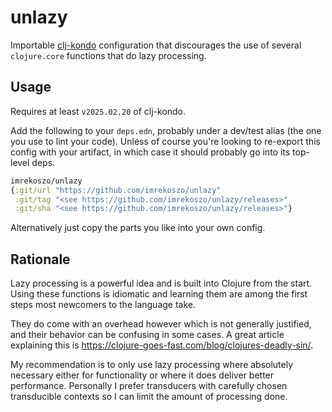 # unlazy

Importable [clj-kondo](https://github.com/clj-kondo/clj-kondo) configuration that discourages the use of several `clojure.core` functions that do lazy processing.

## Usage

Requires at least `v2025.02.20` of clj-kondo.

Add the following to your `deps.edn`, probably under a dev/test alias (the one you use to lint your code). Unless of course you're looking to re-export this config with your artifact, in which case it should probably go into its top-level deps.

```clojure
imrekoszo/unlazy
{:git/url "https://github.com/imrekoszo/unlazy"
 :git/tag "<see https://github.com/imrekoszo/unlazy/releases>"
 :git/sha "<see https://github.com/imrekoszo/unlazy/releases>"}
```

Alternatively just copy the parts you like into your own config.

## Rationale

Lazy processing is a powerful idea and is built into Clojure from the start. Using these functions is idiomatic and learning them are among the first steps most newcomers to the language take.

They do come with an overhead however which is not generally justified, and their behavior can be confusing in some cases. A great article explaining this is https://clojure-goes-fast.com/blog/clojures-deadly-sin/.

My recommendation is to only use lazy processing where absolutely necessary either for functionality or where it does deliver better performance. Personally I prefer transducers with carefully chosen transducible contexts so I can limit the amount of processing done.
